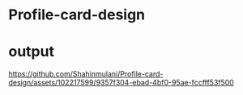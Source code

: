 # Profile-card-design
# output


https://github.com/Shahinmulani/Profile-card-design/assets/102217599/9357f304-ebad-4bf0-95ae-fccfff53f500

